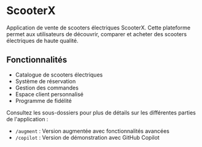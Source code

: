 # ScooterX

Application de vente de scooters électriques ScooterX. Cette plateforme permet aux utilisateurs de découvrir, comparer et acheter des scooters électriques de haute qualité.

## Fonctionnalités

- Catalogue de scooters électriques
- Système de réservation
- Gestion des commandes
- Espace client personnalisé
- Programme de fidélité

Consultez les sous-dossiers pour plus de détails sur les différentes parties de l'application :
- `/augment` : Version augmentée avec fonctionnalités avancées
- `/copilot` : Version de démonstration avec GitHub Copilot